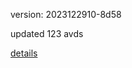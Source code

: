 version: 2023122910-8d58

updated 123 avds

[details](https://github.com/0x74f917491bfa7ebfa379/ali_avd_db/blob/master/change_log/2023/12/29/10/8d58.txt)